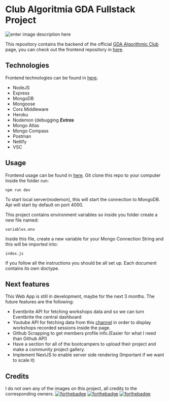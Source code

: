 # Club Algoritmia GDA Fullstack Project
![enter image description here](https://i.imgur.com/RZoXTcW.png)

  
This repository contains the backend of the official [GDA Algorithmic Club](https://github.com/Club-de-Algoritmia-GDA) page, you can check out the frontend repository in [here](https://github.com/S4ND1X/ClubAlgoritmiaReact).

##   Technologies
Frontend technologies can be found in [here](https://github.com/S4ND1X/ClubAlgoritmiaReact).
 - NodeJS
 - Express
 - MongoDB 
 - Mongoose
 - Cors Middleware
 - Heroku
 -  Nodemon (debugging
***Extras***
 - Mongo Atlas
 - Mongo Compass
 - Postman
 - Netlify
 - VSC
 
## Usage
Frontend usage can be found in [here](https://github.com/S4ND1X/ClubAlgoritmiaReact).
Git clone this repo to your computer
Inside the folder run:

    npm run dev
To start local server(nodemon), this will start the connection to MongoDB.
Api will start by default on port 4000.

This project contains environment variables so inside you folder create a new file named:

    variables.env
 Inside this file, create a new variable for your Mongo Connection String and this will be imported into:
 

    index.js
If you follow all the instructions you should be all set up.
Each document contains its own doctype.

## Next features
This Web App is still in development, maybe for the next 3 months. The future features are the following:

 - Eventbrite API for fetching workshops data and so we can turn Eventbrite the central dashboard
 - Youtube API for fetching data from this [channel](https://www.youtube.com/channel/UCD_B4-slyYz-qYK7BI6R4oA) in order to display workshops recorded sessions inside the page.
 - Github Scrapping to get members profile info.(Easier for what I need than Github API)
 - Have a section for all of the bootcampers to upload their project and make a community project gallery.
 - Implement NextJS to enable server side rendering (Important if we want to scale it)

## Credits
I do not own any of the images on this project, all credits to the corresponding owners.
[![forthebadge](https://forthebadge.com/images/badges/made-with-javascript.svg)](https://forthebadge.com) [![forthebadge](https://forthebadge.com/images/badges/built-with-swag.svg)](https://forthebadge.com)
[![forthebadge](https://forthebadge.com/images/badges/uses-badges.svg)](https://forthebadge.com)
